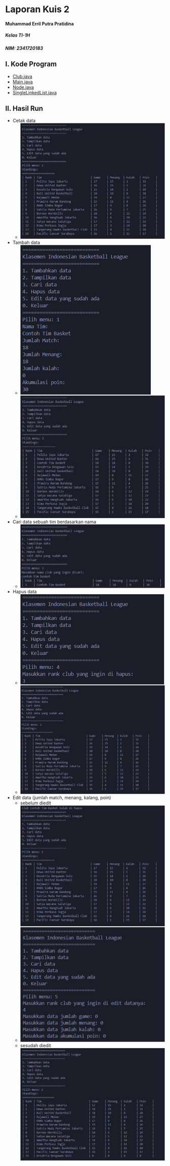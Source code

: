 # Laporan Kuis 2
#### Muhammad Erril Putra Pratidina
##### Kelas TI-1H
##### NIM: 2341720183

## I. Kode Program
- [Club.java](https://github.com/VozSoldat/Algoritma-dan-Struktur-Data/blob/main/Kuis2/src/Club.java)
- [Main.java](https://github.com/VozSoldat/Algoritma-dan-Struktur-Data/blob/main/Kuis2/src/Main.java)
- [Node.java](https://github.com/VozSoldat/Algoritma-dan-Struktur-Data/blob/main/Kuis2/src/Node.java)
- [SingleLinkedList.java](https://github.com/VozSoldat/Algoritma-dan-Struktur-Data/blob/main/Kuis2/src/SingleLinkedList.java)

## II. Hasil Run
- Cetak data
	- ![](Pasted%20image%2020240520124300.png)
- Tambah data
	- ![](Pasted%20image%2020240520124740.png)
	- ![](Pasted%20image%2020240520124810.png)
- Cari data sebuah tim berdasarkan nama
	- ![](Pasted%20image%2020240520125413.png)
- Hapus data
	- ![](Pasted%20image%2020240520130024.png)
	- ![](Pasted%20image%2020240520130106.png)
- Edit data (jumlah match, menang, kalang, poin)
	- sebelum diedit ![](Pasted%20image%2020240520130316.png)
	- ![](Pasted%20image%2020240520130240.png)
	- sesudah diedit ![](Pasted%20image%2020240520130259.png)